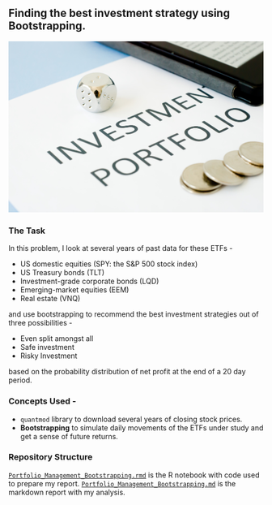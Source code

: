 ## Finding the best investment strategy using Bootstrapping.
![Investment](https://github.com/sagar-chadha/Coursework/blob/master/Repository_files/investment-portfolio.jpg) <br>

### The Task
In this problem, I look at several years of past data for these ETFs - <br>
* US domestic equities (SPY: the S&P 500 stock index)
* US Treasury bonds (TLT)
* Investment-grade corporate bonds (LQD)
* Emerging-market equities (EEM)
* Real estate (VNQ) <br>

and use bootstrapping to recommend the best investment strategies out of three possibilities - <br>

* Even split amongst all
* Safe investment
* Risky Investment

based on the probability distribution of net profit at the end of a 20 day period.

### Concepts Used - 
* `quantmod` library to download several years of closing stock prices.
* **Bootstrapping** to simulate daily movements of the ETFs under study and get a sense of future returns.

### Repository Structure
[`Portfolio_Management_Bootstrapping.rmd`](https://github.com/sagar-chadha/Coursework/blob/master/Portfolio_Management_Bootstrapping/Portfolio_Management_Bootstrapping.Rmd) is the R notebook with code used to prepare my report.
[`Portfolio_Management_Bootstrapping.md`](https://github.com/sagar-chadha/Coursework/blob/master/Portfolio_Management_Bootstrapping/Portfolio_Management_Bootstrapping.md) is the markdown report with my analysis.
